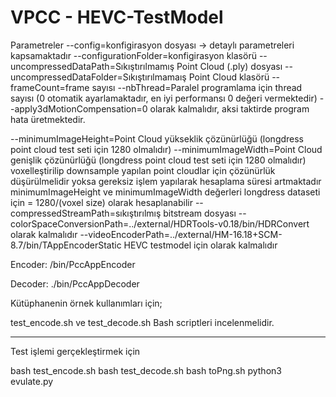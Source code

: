 # VPCC - HEVC-TestModel

Parametreler
--config=konfigirasyon dosyası -> detaylı parametreleri kapsamaktadır
--configurationFolder=konfigirasyon klasörü
--uncompressedDataPath=Sıkıştırılmamış Point Cloud (.ply) dosyası
--uncompressedDataFolder=Sıkıştırılmamaış Point Cloud klasörü
--frameCount=frame sayısı
--nbThread=Paralel programlama için thread sayısı (0 otomatik ayarlamaktadır, en iyi performansı 0 değeri vermektedir)
--apply3dMotionCompensation=0 olarak kalmalıdır, aksi taktirde program hata üretmektedir.

--minimumImageHeight=Point Cloud yükseklik çözünürlüğü (longdress point cloud test seti için 1280 olmalıdır) 
--minimumImageWidth=Point Cloud genişlik çözünürlüğü (longdress point cloud test seti için 1280 olmalıdır)
voxelleştirilip downsample yapılan point cloudlar için çözünürlük düşürülmelidir yoksa gereksiz işlem yapılarak hesaplama süresi artmaktadır
minimumImageHeight ve minimumImageWidth değerleri longdress dataseti için = 1280/(voxel size) olarak hesaplanabilir
--compressedStreamPath=sıkıştırılmış bitstream dosyası
--colorSpaceConversionPath=../external/HDRTools-v0.18/bin/HDRConvert olarak kalmalıdır
--videoEncoderPath=../external/HM-16.18+SCM-8.7/bin/TAppEncoderStatic HEVC testmodel için olarak kalmalıdır


Encoder: 
/bin/PccAppEncoder 

Decoder:
./bin/PccAppDecoder 


Kütüphanenin örnek kullanımları için;

test_encode.sh ve test_decode.sh Bash scriptleri incelenmelidir.

---

Test işlemi gerçekleştirmek için

bash test_encode.sh 
bash test_decode.sh 
bash toPng.sh
python3 evulate.py





